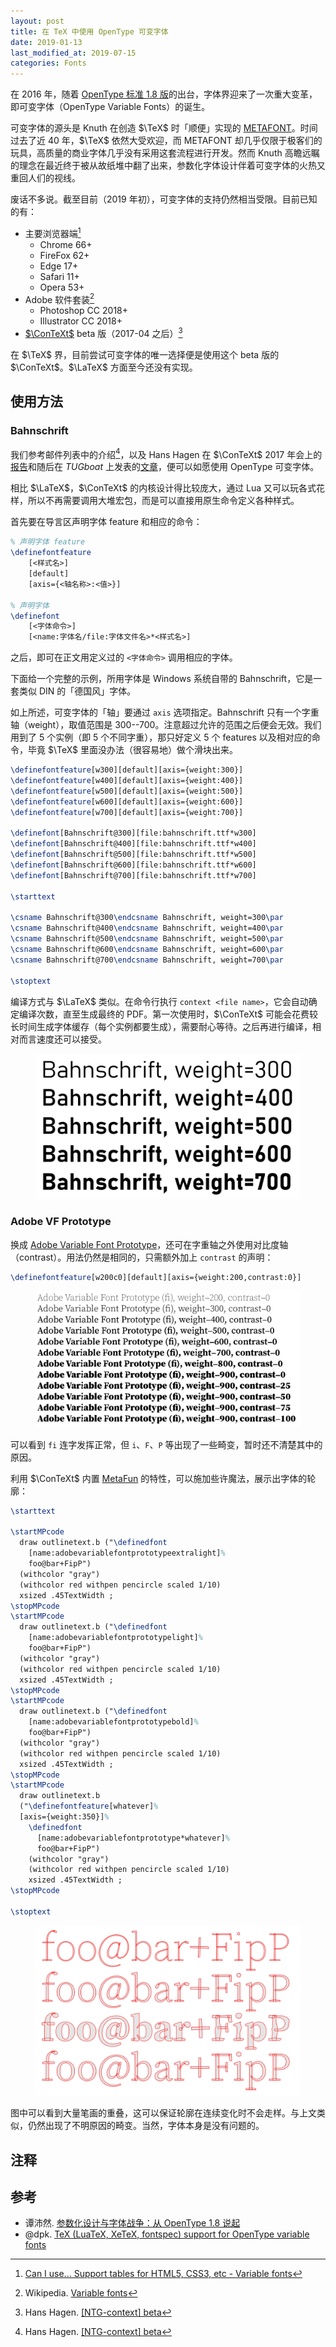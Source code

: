 ```yaml
---
layout: post
title: 在 TeX 中使用 OpenType 可变字体
date: 2019-01-13
last_modified_at: 2019-07-15
categories: Fonts
---
```


在 2016 年，随着 [OpenType 标准 1.8 版](https://docs.microsoft.com/typography/opentype/spec)的出台，字体界迎来了一次重大变革，即可变字体（OpenType Variable Fonts）的诞生。

可变字体的源头是 Knuth 在创造 $\TeX$ 时「顺便」实现的 [METAFONT](https://en.wikipedia.org/wiki/Metafont)。时间过去了近 40 年，$\TeX$ 依然大受欢迎，而 METAFONT 却几乎仅限于极客们的玩具，高质量的商业字体几乎没有采用这套流程进行开发。然而 Knuth 高瞻远瞩的理念在最近终于被从故纸堆中翻了出来，参数化字体设计伴着可变字体的火热又重回人们的视线。

废话不多说。截至目前（2019 年初），可变字体的支持仍然相当受限。目前已知的有：

- 主要浏览器端[^can-i-use-vf]
  - Chrome 66+
  - FireFox 62+
  - Edge 17+
  - Safari 11+
  - Opera 53+
- Adobe 软件套装[^wiki-vf]
  - Photoshop CC 2018+
  - Illustrator CC 2018+
- [$\ConTeXt$](https://wiki.contextgarden.net) beta 版（2017-04 之后）[^hans-context]

[^can-i-use-vf]: [Can I use... Support tables for HTML5, CSS3, etc - Variable fonts](https://caniuse.com/#feat=variable-fonts)
[^wiki-vf]: Wikipedia. [Variable fonts](https://en.wikipedia.org/wiki/Variable_fonts)
[^hans-context]: Hans Hagen. [[NTG-context] beta](https://mailman.ntg.nl/pipermail/ntg-context/2017/088343.html)

在 $\TeX$ 界，目前尝试可变字体的唯一选择便是使用这个 beta 版的 $\ConTeXt$。$\LaTeX$ 方面至今还没有实现。

## 使用方法

### Bahnschrift

我们参考邮件列表中的介绍[^hans-context]，以及 Hans Hagen 在 $\ConTeXt$ 2017 年会上的[报告](https://meeting.contextgarden.net/2017/talks/2017-09-12-hans-variable-fonts/variable-fonts.pdf)和随后在 *TUGboat* 上发表的[文章](https://tug.org/TUGboat/tb38-2/tb119hagen-variable.pdf)，便可以如愿使用 OpenType 可变字体。

相比 $\LaTeX$，$\ConTeXt$ 的内核设计得比较庞大，通过 Lua 又可以玩各式花样，所以不再需要调用大堆宏包，而是可以直接用原生命令定义各种样式。

首先要在导言区声明字体 feature 和相应的命令：

```tex
% 声明字体 feature
\definefontfeature
    [<样式名>]
    [default]
    [axis={<轴名称>:<值>}]

% 声明字体
\definefont
    [<字体命令>]
    [<name:字体名/file:字体文件名>*<样式名>]
```

之后，即可在正文用定义过的 `<字体命令>` 调用相应的字体。

下面给一个完整的示例，所用字体是 Windows 系统自带的 Bahnschrift，它是一套类似 DIN 的「德国风」字体。

如上所述，可变字体的「轴」要通过 `axis` 选项指定。Bahnschrift 只有一个字重轴（weight），取值范围是 300--700。注意超过允许的范围之后便会无效。我们用到了 5 个实例（即 5 个不同字重），那只好定义 5 个 features 以及相对应的命令，毕竟 $\TeX$ 里面没办法（很容易地）做个滑块出来。

```tex
\definefontfeature[w300][default][axis={weight:300}]
\definefontfeature[w400][default][axis={weight:400}]
\definefontfeature[w500][default][axis={weight:500}]
\definefontfeature[w600][default][axis={weight:600}]
\definefontfeature[w700][default][axis={weight:700}]

\definefont[Bahnschrift@300][file:bahnschrift.ttf*w300]
\definefont[Bahnschrift@400][file:bahnschrift.ttf*w400]
\definefont[Bahnschrift@500][file:bahnschrift.ttf*w500]
\definefont[Bahnschrift@600][file:bahnschrift.ttf*w600]
\definefont[Bahnschrift@700][file:bahnschrift.ttf*w700]

\starttext

\csname Bahnschrift@300\endcsname Bahnschrift, weight=300\par
\csname Bahnschrift@400\endcsname Bahnschrift, weight=400\par
\csname Bahnschrift@500\endcsname Bahnschrift, weight=500\par
\csname Bahnschrift@600\endcsname Bahnschrift, weight=600\par
\csname Bahnschrift@700\endcsname Bahnschrift, weight=700\par

\stoptext
```

编译方式与 $\LaTeX$ 类似。在命令行执行 `context <file name>`，它会自动确定编译次数，直至生成最终的 PDF。第一次使用时，$\ConTeXt$ 可能会花费较长时间生成字体缓存（每个实例都要生成），需要耐心等待。之后再进行编译，相对而言速度还可以接受。

<figure>
  <img src="/images/variable-fonts/bahnschrift.png" alt="vf-bahnschrift">
</figure>

### Adobe VF Prototype

换成 [Adobe Variable Font Prototype](https://github.com/adobe-fonts/adobe-variable-font-prototype)，还可在字重轴之外使用对比度轴（contrast）。用法仍然是相同的，只需额外加上 `contrast` 的声明：

```tex
\definefontfeature[w200c0][default][axis={weight:200,contrast:0}]
```

<figure>
  <img src="/images/variable-fonts/adobe-vf-protype.png" alt="vf-adobe-vf-protype">
</figure>

可以看到 `fi` 连字发挥正常，但 `i`、`F`、`P` 等出现了一些畸变，暂时还不清楚其中的原因。

利用 $\ConTeXt$ 内置 [MetaFun](https://wiki.contextgarden.net/MetaFun) 的特性，可以施加些许魔法，展示出字体的轮廓：

```tex
\starttext

\startMPcode
  draw outlinetext.b ("\definedfont
    [name:adobevariablefontprototypeextralight]%
    foo@bar+FipP")
  (withcolor "gray")
  (withcolor red withpen pencircle scaled 1/10)
  xsized .45TextWidth ;
\stopMPcode
\startMPcode
  draw outlinetext.b ("\definedfont
    [name:adobevariablefontprototypelight]%
    foo@bar+FipP")
  (withcolor "gray")
  (withcolor red withpen pencircle scaled 1/10)
  xsized .45TextWidth ;
\stopMPcode
\startMPcode
  draw outlinetext.b ("\definedfont
    [name:adobevariablefontprototypebold]%
    foo@bar+FipP")
  (withcolor "gray")
  (withcolor red withpen pencircle scaled 1/10)
  xsized .45TextWidth ;
\stopMPcode
\startMPcode
  draw outlinetext.b
  ("\definefontfeature[whatever]%
  [axis={weight:350}]%
    \definedfont
      [name:adobevariablefontprototype*whatever]%
      foo@bar+FipP")
    (withcolor "gray")
    (withcolor red withpen pencircle scaled 1/10)
    xsized .45TextWidth ;
\stopMPcode

\stoptext
```

<figure>
  <img src="/images/variable-fonts/adobe-vf-protype-mf.png" alt="vf-adobe-vf-protype-mf">
</figure>

图中可以看到大量笔画的重叠，这可以保证轮廓在连续变化时不会走样。与上文类似，仍然出现了不明原因的畸变。当然，字体本身是没有问题的。

## 注释

<div id="footnotes"></div>

## 参考

- 谭沛然. [参数化设计与字体战争：从 OpenType 1.8 说起](https://thetype.com/2016/09/10968)
- @dpk. [TeX (LuaTeX, XeTeX, fontspec) support for OpenType variable fonts](https://tex.stackexchange.com/q/355104)
